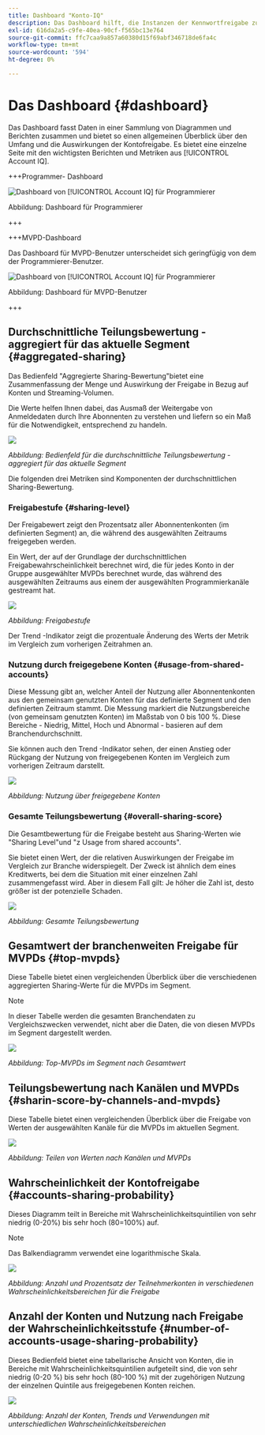 ```yaml
---
title: Dashboard "Konto-IQ"
description: Das Dashboard hilft, die Instanzen der Kennwortfreigabe zu identifizieren, indem es eine breite Palette von Abonnentendaten analysiert.
exl-id: 616da2a5-c9fe-40ea-90cf-f565bc13e764
source-git-commit: ffc7caa9a857a60380d15f69abf346718de6fa4c
workflow-type: tm+mt
source-wordcount: '594'
ht-degree: 0%

---
```


# Das Dashboard {#dashboard}

Das Dashboard fasst Daten in einer Sammlung von Diagrammen und Berichten zusammen und bietet so einen allgemeinen Überblick über den Umfang und die Auswirkungen der Kontofreigabe. Es bietet eine einzelne Seite mit den wichtigsten Berichten und Metriken aus [!UICONTROL Account IQ].


+++Programmer- Dashboard

![Dashboard von [!UICONTROL Account IQ] für Programmierer](assets/dashboard-programr.png)


Abbildung: Dashboard für Programmierer

+++

+++MVPD-Dashboard

Das Dashboard für MVPD-Benutzer unterscheidet sich geringfügig von dem der Programmierer-Benutzer.

![Dashboard von [!UICONTROL Account IQ] für Programmierer](assets/dashboard-mvpd.png)

Abbildung: Dashboard für MVPD-Benutzer

+++

## Durchschnittliche Teilungsbewertung - aggregiert für das aktuelle Segment {#aggregated-sharing}

Das Bedienfeld &quot;Aggregierte Sharing-Bewertung&quot;bietet eine Zusammenfassung der Menge und Auswirkung der Freigabe in Bezug auf Konten und Streaming-Volumen.

Die Werte helfen Ihnen dabei, das Ausmaß der Weitergabe von Anmeldedaten durch Ihre Abonnenten zu verstehen und liefern so ein Maß für die Notwendigkeit, entsprechend zu handeln.

![](assets/aggregate-sharing-score.png)


*Abbildung: Bedienfeld für die durchschnittliche Teilungsbewertung - aggregiert für das aktuelle Segment*

Die folgenden drei Metriken sind Komponenten der durchschnittlichen Sharing-Bewertung.

### Freigabestufe {#sharing-level}

Der Freigabewert zeigt den Prozentsatz aller Abonnentenkonten (im definierten Segment) an, die während des ausgewählten Zeitraums freigegeben werden.

Ein Wert, der auf der Grundlage der durchschnittlichen Freigabewahrscheinlichkeit berechnet wird, die für jedes Konto in der Gruppe ausgewählter MVPDs berechnet wurde, das während des ausgewählten Zeitraums aus einem der ausgewählten Programmierkanäle gestreamt hat.

![](assets/sharing-level.png)


*Abbildung: Freigabestufe*

Der Trend -Indikator zeigt die prozentuale Änderung des Werts der Metrik im Vergleich zum vorherigen Zeitrahmen an.

### Nutzung durch freigegebene Konten {#usage-from-shared-accounts}

Diese Messung gibt an, welcher Anteil der Nutzung aller Abonnentenkonten aus den gemeinsam genutzten Konten für das definierte Segment und den definierten Zeitraum stammt. Die Messung markiert die Nutzungsbereiche (von gemeinsam genutzten Konten) im Maßstab von 0 bis 100 %. Diese Bereiche - Niedrig, Mittel, Hoch und Abnormal - basieren auf dem Branchendurchschnitt.

Sie können auch den Trend -Indikator sehen, der einen Anstieg oder Rückgang der Nutzung von freigegebenen Konten im Vergleich zum vorherigen Zeitraum darstellt.

![](assets/usage-4mshared-accounts.png)


*Abbildung: Nutzung über freigegebene Konten*

### Gesamte Teilungsbewertung {#overall-sharing-score}

Die Gesamtbewertung für die Freigabe besteht aus Sharing-Werten wie &quot;Sharing Level&quot;und &quot;z Usage from shared accounts&quot;.

Sie bietet einen Wert, der die relativen Auswirkungen der Freigabe im Vergleich zur Branche widerspiegelt. Der Zweck ist ähnlich dem eines Kreditwerts, bei dem die Situation mit einer einzelnen Zahl zusammengefasst wird. Aber in diesem Fall gilt: Je höher die Zahl ist, desto größer ist der potenzielle Schaden.

![](assets/overall-sharing-score.png)


*Abbildung: Gesamte Teilungsbewertung*

<!--### MVPDs in segment {#mvpd-in-segment}

It is a table of risk indices and accounts totals for the top MVPDs ranked by overall usage or account sharing.

![](assets/mvpds-in-segment.png)-->

## Gesamtwert der branchenweiten Freigabe für MVPDs {#top-mvpds}

Diese Tabelle bietet einen vergleichenden Überblick über die verschiedenen aggregierten Sharing-Werte für die MVPDs im Segment.

>[!NOTE]
>
>In dieser Tabelle werden die gesamten Branchendaten zu Vergleichszwecken verwendet, nicht aber die Daten, die von diesen MVPDs im Segment dargestellt werden.

![](assets/top-mvpds.png)


*Abbildung: Top-MVPDs im Segment nach Gesamtwert*

## Teilungsbewertung nach Kanälen und MVPDs {#sharin-score-by-channels-and-mvpds}

Diese Tabelle bietet einen vergleichenden Überblick über die Freigabe von Werten der ausgewählten Kanäle für die MVPDs im aktuellen Segment.

![](assets/sharing-scores-by-channels-mvpds.png)


*Abbildung: Teilen von Werten nach Kanälen und MVPDs*

## Wahrscheinlichkeit der Kontofreigabe {#accounts-sharing-probability}

Dieses Diagramm teilt in Bereiche mit Wahrscheinlichkeitsquintilien von sehr niedrig (0-20%) bis sehr hoch (80=100%) auf.

>[!NOTE]
>
>Das Balkendiagramm verwendet eine logarithmische Skala.


![](assets/dashboard-ac-sharing-prob.png)


*Abbildung: Anzahl und Prozentsatz der Teilnehmerkonten in verschiedenen Wahrscheinlichkeitsbereichen für die Freigabe*

## Anzahl der Konten und Nutzung nach Freigabe der Wahrscheinlichkeitsstufe {#number-of-accounts-usage-sharing-probability}

Dieses Bedienfeld bietet eine tabellarische Ansicht von Konten, die in Bereiche mit Wahrscheinlichkeitsquintilien aufgeteilt sind, die von sehr niedrig (0-20 %) bis sehr hoch (80-100 %) mit der zugehörigen Nutzung der einzelnen Quintile aus freigegebenen Konten reichen.

![](assets/no-acc-usage-prob-level.png)


*Abbildung: Anzahl der Konten, Trends und Verwendungen mit unterschiedlichen Wahrscheinlichkeitsbereichen*

<!--
+++Dashboard for programmers

![dashboard of account IQ](assets/dashboard-capture.png)


*Figure: The dashboard*

>>>>>>> 7ab48cf61552febab21a5d5c05586e0aefe8ce17
## Average sharing score - aggregated for the current segment {#aggregated-sharing}

The Aggregated Sharing Score panel provides a top line readout summarizing the quantity and impact of sharing in terms of accounts and streaming volume.

The values help you understand the magnitude of credential sharing by your subscribers, hence providing a measure of the need to act upon it.

![](assets/aggregate-sharing-score.png)


*Figure: Average sharing score panel - aggregated for the current segment*

The following three metrics are components of the Average Sharing Score.

### Sharing level {#sharing-level}

The sharing level gauge shows the percentage of all your subscriber accounts (in the defined segment) that are shared, during the selected time frame.  

A value calculated based on an average of the sharing probability computed for every account for the selected MVPD(s) that has streamed from a one of the selected programmer channels during the selected time frame.

![](assets/sharing-level.png)


*Figure: Sharing level*

The Trend indicator shows the percentage change in the value of the metric in from the previous time frame.

### Usage from shared accounts {#usage-from-shared-accounts}

This gauge indicates what percent of the usage of all the subscriber accounts is from the shared accounts for the defined segment and time period. The gauge marks the ranges of usage (from shared accounts) on the scale of 0 to 100%. These ranges (named Low, Medium, High, and Abnormal) are based on the industry average.

You can also see the Trend indicator, which depicts a rise or fall in the usage from shared accounts as compared to the previous time frame.

![](assets/usage-4mshared-accounts.png)


*Figure: Usage from shared accounts*

### Overall sharing score {#overall-sharing-score}

Overall sharing score is composite of sharing scores including "Sharing level" and "Usage from shared accounts".

It provides a value meant to reflect the relative impact of sharing when compared to the industry. Its purpose is similar to that of a credit score, summarizing the situation with a single number. But in this case, the higher the number the greater the potential harm.

![](assets/overall-sharing-score.png)


*Figure: Overall sharing score*

## Industrywide overall sharing scores {#mvpd-in-segment}

+++Programmer- MVPDs in segment

This table provides a comparative view of the different Aggregated Sharing Scores for the MVPDs in the segment.

![](assets/mvpds-in-segment.png)


*Figure: Panel showing top MVPDs in a segment*


>[!NOTE]
>
>This table uses overall industry data for comparative purposes, not the data represented by those MVPDs in the segment.

+++

+++MVPD- Programmers in segment

This table provides a comparative view of the different Aggregated Sharing Scores for the programmers in the segment.

![](assets/programmers-in-segment.png)


*Figure: Panel showing top programmers in a segment*

+++


## Sharing score by channels and MVPDs {#sharin-score-by-channels-and-mvpds}

+++Programmer- MVPDs in segment

This table provides a comparative view of sharing scores of the selected channels for the MVPDs in the current segment.

![](assets/sharing-scores-by-channels-mvpds.png)


*Figure: Sharing scores by channels and MVPDs*

>[!NOTE]
>
>**Sharing score by channels and MVPDs** panel is available only for programmer login.

+++

## Accounts sharing probability distribution{#accounts-sharing-probab-dist}

This panel partitions accounts into ranges of sharing probability quintiles from very low (0-20%) to very high (80-100%).

Pie chart shows the proportions (in term of percentages) of user accounts in various sharing probability ranges. Whereas, column chart shows the absolute numbers of accounts in different probability ranges.

>[!NOTE]
>
>The column chart uses a logarithmic scale.


![](assets/dashboard-ac-sharing-prob.png)


*Figure: Percentages and number of subscriber accounts in different sharing probability ranges*

### Accounts over threshold in current segment {#acc-over-threshold-in-segment}

You can select a level of sharing probability, out of the following to view number and percentage of accounts above it:

* Over very low (0%-20%) probability

* Over low (20%-40%) probability

* Over moderate (40%-60%) probability

* Over high (60%-80%) probability

## Number of accounts and usage by sharing probability level {#number-of-accounts-usage-sharing-probability}

This panel provides tabular view of  accounts partitioned into ranges of sharing probability quintiles from very low (0-20%) to very high (80-100%) with each quintile's associated usage from shared accounts.

![](assets/no-acc-usage-prob-level.png)

*Figure: Number of accounts, trends, and usages falling in various probability ranges*

-->